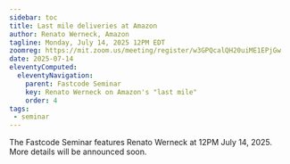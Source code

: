```yaml
---
sidebar: toc
title: Last mile deliveries at Amazon
author: Renato Werneck, Amazon
tagline: Monday, July 14, 2025 12PM EDT
zoomreg: https://mit.zoom.us/meeting/register/w3GPQcalQH20uiME1EPjGw
date: 2025-07-14
eleventyComputed:
  eleventyNavigation:
    parent: Fastcode Seminar
    key: Renato Werneck on Amazon's "last mile"
    order: 4
tags:
 - seminar
---
```


The Fastcode Seminar features Renato Werneck at 12PM July 14, 2025. More details will be announced soon.
